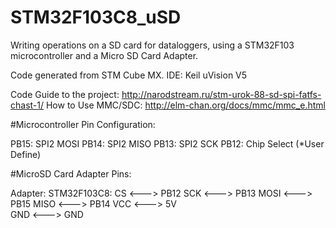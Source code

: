 # STM32F103C8_uSD

Writing operations on a SD card for dataloggers, using a STM32F103 microcontroller and a Micro SD Card Adapter.

Code generated from STM Cube MX.
IDE: Keil uVision V5

Code Guide to the project:  http://narodstream.ru/stm-urok-88-sd-spi-fatfs-chast-1/
How to Use MMC/SDC:         http://elm-chan.org/docs/mmc/mmc_e.html

#Microcontroller Pin Configuration:
  
 PB15: SPI2 MOSI
 PB14: SPI2 MISO
 PB13: SPI2 SCK
 PB12: Chip Select (*User Define)
    
#MicroSD Card Adapter Pins:
  
   Adapter:        STM32F103C8:
    CS      <--->   PB12 
    SCK     <--->   PB13
    MOSI    <--->   PB15
    MISO    <--->   PB14
    VCC     <--->   5V  
    GND     <--->   GND




